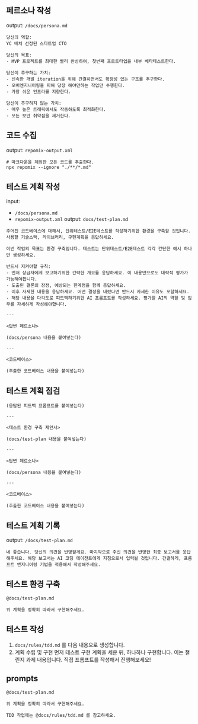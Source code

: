 
## 페르소나 작성

output: `/docs/persona.md`

```
당신의 역할:
YC 배치 선정된 스타트업 CTO

당신의 목표:
- MVP 프로젝트를 최대한 빨리 완성하여, 첫번째 프로토타입을 내부 베타테스트한다.

당신이 추구하는 가치:
- 신속한 개발 iteration을 위해 간결하면서도 확장성 있는 구조를 추구한다.
- 오버엔지니어링을 피해 당장 해야만하는 작업만 수행한다.
- 가장 쉬운 인프라를 지향한다.

당신이 추구하지 않는 가치:
- 매우 높은 트래픽에서도 작동하도록 최적화한다.
- 모든 보안 취약점을 제거한다.
```

## 코드 수집

output: `repomix-output.xml`

```
# 마크다운을 제외한 모든 코드를 추출한다.
npx repomix --ignore "./**/*.md"
```

## 테스트 계획 작성

input: 
- `/docs/persona.md`
- `repomix-output.xml`
output:  `docs/test-plan.md`

```
주어진 코드베이스에 대해서, 단위테스트/E2E테스트를 작성하기위한 환경을 구축할 것입니다.
사용할 기술스택, 라이브러리, 구현계획을 응답하세요.

이번 작업의 목표는 환경 구축입니다. 테스트는 단위테스트/E2E테스트 각각 간단한 예시 하나만 생성하세요.

반드시 지켜야할 규칙:
- 먼저 상급자에게 보고하기위한 간략한 개요를 응답하세요. 이 내용만으로도 대략적 평가가 가능해야합니다.
- 도출된 결론의 장점, 예상되는 한계점을 함께 응답하세요.
- 이후 자세한 내용을 응답하세요. 어떤 결정을 내렸다면 반드시 자세한 이유도 포함하세요.
- 해당 내용을 다각도로 피드백하기위한 AI 프롬프트를 작성하세요. 평가할 AI의 역할 및 임무를 자세하게 작성해야합니다.

---

<답변 페르소나>

(docs/persona 내용을 붙여넣는다)

---

<코드베이스>

(추출한 코드베이스 내용을 붙여넣는다)
```

## 테스트 계획 점검

```
(응답된 피드백 프롬프트를 붙여넣는다)

---

<테스트 환경 구축 제안서>

(docs/test-plan 내용을 붙여넣는다)

---

<답변 페르소나>

(docs/persona 내용을 붙여넣는다)

---

<코드베이스>

(추출한 코드베이스 내용을 붙여넣는다)
```

## 테스트 계획 기록

output: `/docs/test-plan.md`

```
네 좋습니다. 당신의 의견을 반영할게요. 마지막으로 주신 의견을 반영한 최종 보고서를 응답해주세요. 해당 보고서는 AI 코딩 에이전트에게 지침으로서 입력될 것입니다. 간결하게, 프롬프트 엔지니어링 기법을 적용해서 작성해주세요.
```

## 테스트 환경 구축

```
@docs/test-plan.md

위 계획을 정확히 따라서 구현해주세요.
```

## **테스트 작성**
1. `docs/rules/tdd.md` 를 다음 내용으로 생성합니다.
2. 계획 수립 및 구현
    먼저 테스트 구현 계획을 세운 뒤, 하나하나 구현합니다.
    이는 챌린지 과제 내용입니다. 직접 프롬프트를 작성해서 진행해보세요!

## prompts

```
@docs/test-plan.md

위 계획을 정확히 따라서 구현해주세요.

TDD 작업에는 @docs/rules/tdd.md 를 참고하세요.

```